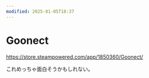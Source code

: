 ```yaml
---
modified: 2025-01-05T18:37
---
```

# Goonect

https://store.steampowered.com/app/1850360/Goonect/

これめっちゃ面白そうかもしれない。